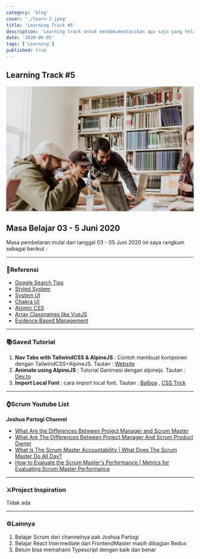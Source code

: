 ```yaml
---
category: 'blog'
cover: './learn-2.jpeg'
title: 'Learning Track #5'
description: 'Learning track untuk mendokumentasikan apa saja yang telah aku lakukan dan melakukan review. Laksanakan setiap 2 hari sekali'
date: '2020-06-05'
tags: ['Learning']
published: true
---
```




## Learning Track #5

![Learning](./learn-2.jpeg)

## Masa Belajar 03 - 5 Juni 2020
Masa pembelaran mulai dari tanggal 03 - 05 Juni 2020 ini saya rangkum sebagai berikut :


---

### 📖Referensi 
- [Google Search Tips ](https://twitter.com/frontenddude/status/1268438434823233537)
- [Styled System ](https://styled-system.com/)
- [System UI ](https://system-ui.com/theme/)
- [Chakra UI ](https://chakra-ui.com/)
- [Atomic CSS ](https://css-tricks.com/lets-define-exactly-atomic-css/)
- [Array Classnames like VueJS ](https://www.npmjs.com/package/classnames)
- [Evidence Based Management](https://www.scrum.org/resources/evidence-based-management)

---

### 📚Saved Tutorial

1. **Nav Tabs with TailwindCSS & AlpineJS** : Contoh membuat komponen dengan TailwindCSS+AlpineJS. Tautan : [Website](https://davidgrzyb.com/nav-tabs-with-tailwind-and-alpinejs-tutorial)
2. **Animate using AlpineJS** : Tutorial Ganimasi dengan alpinejs. Tautan : [Dev.to](https://dev.to/benbao/animate-with-alpine-js-gbi)
3. **Import Local Font** : cara import local font. Tautan : [Balboa](https://www.balbooa.com/knowledgebase/32-documentation-faq-joomla/176-how-to-add-custom-font-to-website-through-fontface) , [CSS Trick ](https://css-tricks.com/snippets/css/using-font-face/)

---
### ⌚️Scrum Youtube List 
**Joshua Partogi Channel**
- [What Are the Differences Between Project Manager and Scrum Master](https://www.youtube.com/watch?v=7TyOlxmoOYo&t=194s)
- [What Are The Differences Between Project Manager And Scrum Product Owner](https://www.youtube.com/watch?v=bEyz2jE43kY)
- [What Is The Scrum Master Accountability | What Does The Scrum Master Do All Day?](https://www.youtube.com/watch?v=wFfrEp5JqAs)
- [How to Evaluate the Scrum Master's Performance | Metrics for Evaluating Scrum Master Performance](https://www.youtube.com/watch?v=uK2Yu7vwcCA)

---

### ⚔️Project Inspiration
 Tidak ada



---

### ⚙️Lainnya
1. Belajar Scrum dari channelnya pak Joshua Partogi
2. Belajar React Intermediate dari FrontendMaster masih dibagian Redux
3. Belum bisa memahami Typescript dengan baik dan benar


